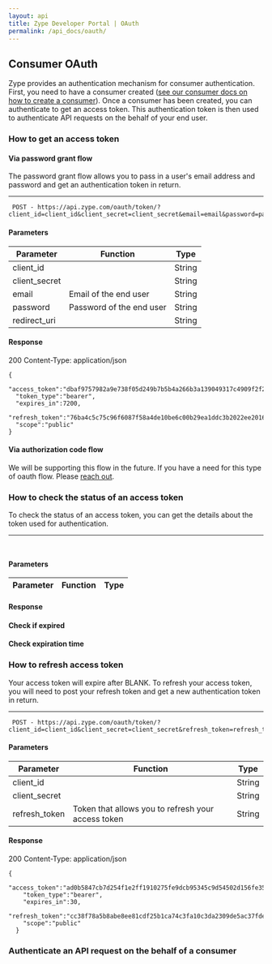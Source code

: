 ```yaml
---
layout: api
title: Zype Developer Portal | OAuth
permalink: /api_docs/oauth/
---
```

## Consumer OAuth

Zype provides an authentication mechanism for consumer authentication. First, you need
to have a consumer created ([see our consumer docs on how to create a
consumer](http://dev.zype.com/api_docs/consumers/)). Once a consumer has been created,
you can authenticate to get an access token. This authentication
token is then used to authenticate API requests on the behalf of your end user.

### How to get an access token

#### Via password grant flow

The password grant flow allows you to pass in a user's email address and password
and get an authentication token in return.

<hr />

<pre><code> POST - https://api.zype.com/oauth/token/?client_id=client_id&client_secret=client_secret&email=email&password=password&redirect_uri=redirect_uri
</code></pre>

#### Parameters

Parameter | Function | Type
--------- | -------- | ----
client_id |       | String
client_secret |   | String
email | Email of the end user | String
password | Password of the end user | String
redirect_uri |  | String

#### Response
200
Content-Type: application/json

<pre><code>{
  "access_token":"dbaf9757982a9e738f05d249b7b5b4a266b3a139049317c4909f2f263572c781",
  "token_type":"bearer",
  "expires_in":7200,
  "refresh_token":"76ba4c5c75c96f6087f58a4de10be6c00b29ea1ddc3b2022ee2016d1363e3a7c",
  "scope":"public"
}
</code></pre>

#### Via authorization code flow

We will be supporting this flow in the future. If you have a need for this type of
oauth flow. Please <a href='mailto:developers@zype.com'>reach out</a>.

### How to check the status of an access token

To check the status of an access token, you can get the details about the token
used for authentication.

<hr />

<pre><code>
</code></pre>

#### Parameters

Parameter | Function | Type
--------- | -------- | ----


#### Response

#### Check if expired

#### Check expiration time

### How to refresh access token

Your access token will expire after BLANK. To refresh your access token, you will need
to post your refresh token and get a new authentication token in return.

<hr />

<pre><code> POST - https://api.zype.com/oauth/token/?client_id=client_id&client_secret=client_secret&refresh_token=refresh_token
</code></pre>

#### Parameters

Parameter | Function | Type
--------- | -------- | ----
client_id |       | String
client_secret |   | String
refresh_token | Token that allows you to refresh your access token | String

#### Response
200
Content-Type: application/json

<pre><code>{  
    "access_token":"ad0b5847cb7d254f1e2ff1910275fe9dcb95345c9d54502d156fe35a37b93e80",
    "token_type":"bearer",
    "expires_in":30,
    "refresh_token":"cc38f78a5b8abe8ee81cdf25b1ca74c3fa10c3da2309de5ac37fde00cbcf2815",
    "scope":"public"
  }
</code></pre>

### Authenticate an API request on the behalf of a consumer
